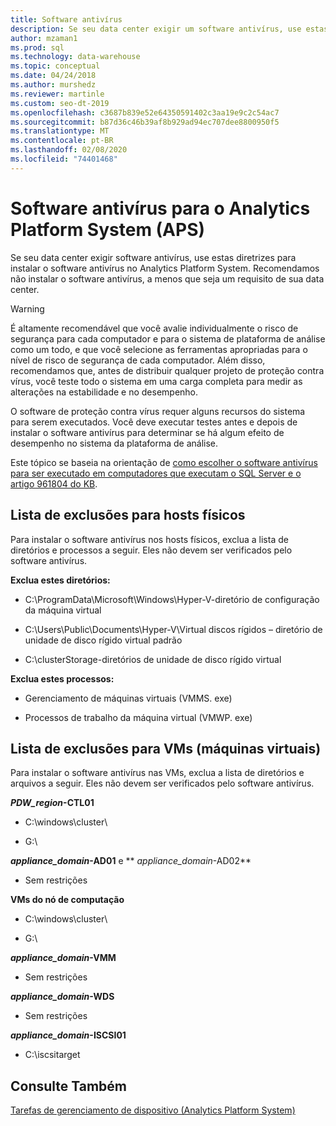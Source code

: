 ```yaml
---
title: Software antivírus
description: Se seu data center exigir um software antivírus, use estas diretrizes para instalar o software antivírus no Analytics Platform System (APS). Recomendamos não instalar o software antivírus, a menos que seja um requisito de sua data center.
author: mzaman1
ms.prod: sql
ms.technology: data-warehouse
ms.topic: conceptual
ms.date: 04/24/2018
ms.author: murshedz
ms.reviewer: martinle
ms.custom: seo-dt-2019
ms.openlocfilehash: c3687b839e52e64350591402c3aa19e9c2c54ac7
ms.sourcegitcommit: b87d36c46b39af8b929ad94ec707dee8800950f5
ms.translationtype: MT
ms.contentlocale: pt-BR
ms.lasthandoff: 02/08/2020
ms.locfileid: "74401468"
---
```

# <a name="antivirus-software-for-analytics-platform-system-aps"></a>Software antivírus para o Analytics Platform System (APS)
Se seu data center exigir software antivírus, use estas diretrizes para instalar o software antivírus no Analytics Platform System. Recomendamos não instalar o software antivírus, a menos que seja um requisito de sua data center.  
  
> [!WARNING]  
> É altamente recomendável que você avalie individualmente o risco de segurança para cada computador e para o sistema de plataforma de análise como um todo, e que você selecione as ferramentas apropriadas para o nível de risco de segurança de cada computador. Além disso, recomendamos que, antes de distribuir qualquer projeto de proteção contra vírus, você teste todo o sistema em uma carga completa para medir as alterações na estabilidade e no desempenho.  
>   
> O software de proteção contra vírus requer alguns recursos do sistema para serem executados. Você deve executar testes antes e depois de instalar o software antivírus para determinar se há algum efeito de desempenho no sistema da plataforma de análise.  
  
Este tópico se baseia na orientação de [como escolher o software antivírus para ser executado em computadores que executam o SQL Server e o](https://support.microsoft.com/kb/309422) [artigo 961804 do KB](https://support.microsoft.com/kb/961804/en-us).  
  
## <a name="exclusion-list-for-physical-hosts"></a>Lista de exclusões para hosts físicos  
Para instalar o software antivírus nos hosts físicos, exclua a lista de diretórios e processos a seguir. Eles não devem ser verificados pelo software antivírus.  
  
**Exclua estes diretórios:**  
  
-   C:\ProgramData\Microsoft\Windows\Hyper-V-diretório de configuração da máquina virtual  
  
-   C:\Users\Public\Documents\Hyper-V\Virtual discos rígidos – diretório de unidade de disco rígido virtual padrão  
  
-   C:\clusterStorage-diretórios de unidade de disco rígido virtual  
  
**Exclua estes processos:**  
  
-   Gerenciamento de máquinas virtuais (VMMS. exe)  
  
-   Processos de trabalho da máquina virtual (VMWP. exe)  
  
## <a name="exclusion-list-for-virtual-machines-vms"></a>Lista de exclusões para VMs (máquinas virtuais)  
Para instalar o software antivírus nas VMs, exclua a lista de diretórios e arquivos a seguir. Eles não devem ser verificados pelo software antivírus.  
  
**_PDW_region_-CTL01**  
  
-   C:\windows\cluster\  
  
-   G:\  
  
**_appliance_domain_-AD01** e ** _appliance_domain_-AD02**  
  
-   Sem restrições  
  
**VMs do nó de computação**  
  
-   C:\windows\cluster\  
  
-   G:\  
  
**_appliance_domain_-VMM**  
  
-   Sem restrições  
  
**_appliance_domain_-WDS**  
  
-   Sem restrições  
  
**_appliance_domain_-ISCSI01**  
  
-   C:\iscsitarget  
  
## <a name="see-also"></a>Consulte Também  
[Tarefas de gerenciamento de dispositivo &#40;Analytics Platform System&#41;](appliance-management-tasks.md)  
  
